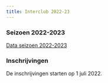 ```yaml
---
title: Interclub 2022-23
---
```



### Seizoen 2022-2023

[Data seizoen 2022-2023](https://www.frbe-kbsb.be/sites/manager/ICN/21-22/Data_NIC_2022_2023.xlsx)

### Inschrijvingen

De inschrijvingen starten op 1 juli 2022.
